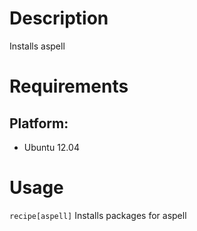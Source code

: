 Description
===========
Installs aspell

Requirements
============

## Platform:

* Ubuntu 12.04

Usage
=====

`recipe[aspell]` Installs packages for aspell
